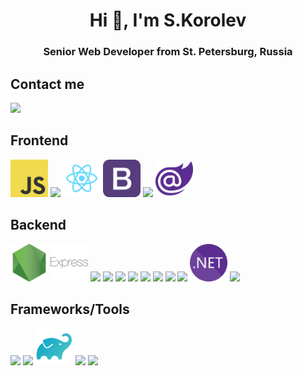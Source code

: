 <h1 align="center">Hi 👋, I'm S.Korolev</h1>
<h3 align="center">Senior Web Developer from St. Petersburg, Russia</h3>

## Contact me

<a href="https://t.me/igneaalis"><img src="https://img.shields.io/badge/Telegram-2CA5E0?style=flat-squeare&logo=telegram&logoColor=white" height="25"></a>

## Frontend
<a href="https://github.com/v8/v8"><code><img height="60" src="https://raw.githubusercontent.com/github/explore/80688e429a7d4ef2fca1e82350fe8e3517d3494d/topics/javascript/javascript.png"></code></a>
<a href="https://www.typescriptlang.org/"><code><img height="60" src="https://upload.wikimedia.org/wikipedia/commons/4/4c/Typescript_logo_2020.svg"></code></a>
<a href="https://react.dev/"><code><img height="60" src="https://raw.githubusercontent.com/github/explore/80688e429a7d4ef2fca1e82350fe8e3517d3494d/topics/react/react.png"></code></a>
<a href="https://getbootstrap.com/"><code><img height="60" src="https://raw.githubusercontent.com/github/explore/80688e429a7d4ef2fca1e82350fe8e3517d3494d/topics/bootstrap/bootstrap.png"></code></a>
<a href="https://twig.symfony.com/"><code><img height="60" src="https://avatars.githubusercontent.com/u/5296178?s=200&v=4"></code></a>
<a href="https://dotnet.microsoft.com/en-us/apps/aspnet/web-apps/blazor"><code><img height="60" src="https://raw.githubusercontent.com/github/explore/680b4717c7acabd1eb10b8c008991a160a84bc88/topics/blazor/blazor.png"></code></a>

## Backend
<a href="https://nodejs.org/"><code><img height="60" src="https://raw.githubusercontent.com/github/explore/80688e429a7d4ef2fca1e82350fe8e3517d3494d/topics/nodejs/nodejs.png"></code></a>
<a href="https://expressjs.com/"><code><img height="60" src="https://raw.githubusercontent.com/github/explore/80688e429a7d4ef2fca1e82350fe8e3517d3494d/topics/express/express.png"></code></a>
<a href="https://www.php.net/"><code><img height="60" src="https://avatars.githubusercontent.com/u/25158?s=200&v=4"></code></a>
<a href="https://symfony.com/"><code><img height="60" src="https://avatars.githubusercontent.com/u/143937?s=200&v=4"></code></a>
<a href="https://httpd.apache.org/"><code><img height="60" src="https://avatars.githubusercontent.com/u/47359?s=200&v=4"></code></a>
<a href="https://nginx.org/"><code><img height="60" src="https://avatars.githubusercontent.com/u/1412239?s=48&v=4"></code></a>
<a href="https://courses.cms.caltech.edu/cs123/sql99std/ansi-iso-9075-1-1999.pdf"><code><img height="60" src="https://www.inlineicons.com/svg/Web/sql-file-format-symbol-svg-icon.svg"></code></a>
<a href="https://www.rabbitmq.com/"><code><img height="60" src="https://avatars.githubusercontent.com/u/96669?s=200&v=4"></code></a>
<a href="https://kafka.apache.org/"><code><img height="60" src="https://kafka.apache.org/logos/kafka_logo--simple.png"></code></a>
<a href="https://redis.io/"><code><img height="60" src="https://avatars.githubusercontent.com/u/1529926?s=48&v=4"></code></a>
<a href="https://dotnet.microsoft.com/"><code><img height="60" src="https://raw.githubusercontent.com/github/explore/93d8a67084f94b2a444e510199a6e7622e5b09a3/topics/dotnet/dotnet.png"></code></a>
<a href="https://clickhouse.com/"><code><img height="60" src="https://clickhouse.com/favicon.ico"></code></a>

## Frameworks/Tools
<a href="https://www.docker.com/"><code><img height="60" src="https://avatars.githubusercontent.com/u/5429470?s=200&v=4"></code></a>
<a href="https://www.i18next.com/"><code><img height="60" src="https://avatars.githubusercontent.com/u/8546082?s=200&v=4"></code></a>
<a href="https://gradle.org/"><code><img height="60" src="https://raw.githubusercontent.com/github/explore/59009b1589a883459c0ae19044e3e7e3ec0c4e0a/topics/gradle/gradle.png"></code></a>
<a href="https://git-scm.com/"><code><img height="60" src="https://www.clouddynamicshk.com/wp-content/uploads/2014/03/git2.png"></code></a>
<a href="https://about.gitlab.com/"><code><img height="60" src="https://about.gitlab.com/nuxt-images/ico/favicon.ico"></code></a>
